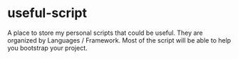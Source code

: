 # useful-script

A place to store my personal scripts that could be useful. They are organized by Languages / Framework. Most of the script will be able to help you bootstrap your project.
